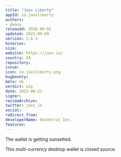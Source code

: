 ```yaml
---
title: "Jaxx Liberty"
appId: io.jaxxliberty
authors:
- danny
released: 2018-09-01
updated: 2021-09-09
version: 2.6.5
binaries: 
size: 
website: https://jaxx.io/
country: CA
repository: 
issue: 
icon: io.jaxxliberty.png
bugbounty: 
meta: ok
verdict: wip 
date: 2023-06-21
signer: 
reviewArchive: 
twitter: jaxx_io
social: 
redirect_from:
developerName: Decentral Inc.
features:
--- 
```


The wallet is getting sunsetted.

This multi-currency desktop wallet is closed source.